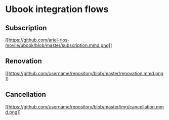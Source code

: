 # Ubook integration flows

## Subscription

[[https://github.com/ariel-rios-movile/ubook/blob/master/subscription.mmd.png]]

## Renovation

[[https://github.com/username/repository/blob/master/renovation.mmd.png]]

## Cancellation

[[https://github.com/username/repository/blob/master/img/cancellation.mmd.png]]

